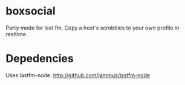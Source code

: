 # boxsocial
Party mode for last.fm.
Copy a host's scrobbles to your own profile in realtime.

# Depedencies
Uses lastfm-node. http://github.com/jammus/lastfm-node
